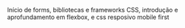 Início de forms, bibliotecas e frameworks CSS, introdução e aprofundamento em flexbox, e css resposivo mobile first
